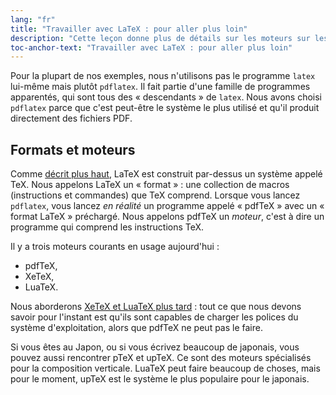 ```yaml
---
lang: "fr"
title: "Travailler avec LaTeX : pour aller plus loin"
description: "Cette leçon donne plus de détails sur les moteurs sur lesquels LaTeX fonctionne."
toc-anchor-text: "Travailler avec LaTeX : pour aller plus loin"
---
```


Pour la plupart de nos exemples, nous n'utilisons pas le programme `latex`
lui-même mais plutôt `pdflatex`. Il fait partie d'une famille de programmes
apparentés, qui sont tous des « descendants » de `latex`. Nous avons choisi
`pdflatex` parce que c'est peut-être le système le plus utilisé et qu'il produit
directement des fichiers PDF.


## Formats et moteurs

Comme [décrit plus haut](more-01), LaTeX est construit par-dessus un système
appelé TeX. Nous appelons LaTeX un « format » : une collection de macros
(instructions et commandes) que TeX comprend. Lorsque vous lancez `pdflatex`,
vous lancez _en réalité_ un programme appelé « pdfTeX » avec un « format LaTeX »
préchargé. Nous appelons pdfTeX un _moteur_, c'est à dire un programme qui
comprend les instructions TeX.

Il y a trois moteurs courants en usage aujourd'hui :

- pdfTeX,
- XeTeX,
- LuaTeX.

Nous aborderons [XeTeX et LuaTeX plus tard](lesson-14) : tout ce que nous devons
savoir pour l'instant est qu'ils sont capables de charger les polices du système
d'exploitation, alors que pdfTeX ne peut pas le faire.

Si vous êtes au Japon, ou si vous écrivez beaucoup de japonais, vous pouvez
aussi rencontrer pTeX et upTeX. Ce sont des moteurs spécialisés pour la
composition verticale. LuaTeX peut faire beaucoup de choses, mais pour le
moment, upTeX est le système le plus populaire pour le japonais.
